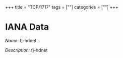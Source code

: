 +++
title = "TCP/1717"
tags = [""]
categories = [""]
+++

# IANA Data

_Name:_ fj-hdnet

_Description:_ fj-hdnet

